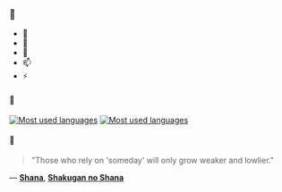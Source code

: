 ### 👋

- 🔭
- 🌱
- 💬
- 📫
- ⚡

#### 🧏

[![Most used languages](https://github-readme-stats-aynah.vercel.app/api/top-langs/?username=aynh&theme=solarized-dark&langs_count=6&layout=compact&hide_title=true)](https://github.com/anuraghazra/github-readme-stats#gh-dark-mode-only)
[![Most used languages](https://github-readme-stats-aynah.vercel.app/api/top-langs/?username=aynh&theme=solarized-light&langs_count=6&layout=compact&hide_title=true)](https://github.com/anuraghazra/github-readme-stats#gh-light-mode-only)

#### 💬

> "Those who rely on 'someday' will only grow weaker and lowlier."

&mdash; [**Shana**](https://myanimelist.net/character.php?q=Shana&cat=character), [**Shakugan no Shana**](https://myanimelist.net/search/all?q=Shakugan%20no%20Shana&cat=all)
